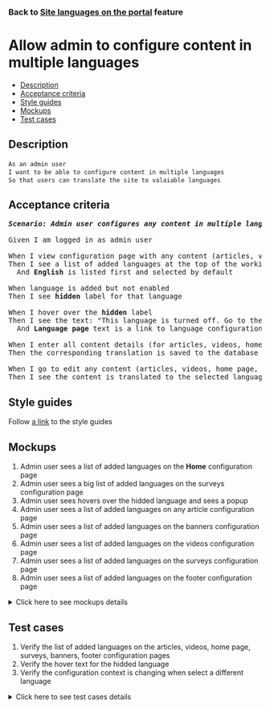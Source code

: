 ### Back to [Site languages on the portal](../../README.md) feature

# Allow admin to configure content in multiple languages

- [Description](#description)
- [Acceptance criteria](#acceptance-criteria)
- [Style guides](#style-guides)
- [Mockups](#mockups)
- [Test cases](#test-cases)

## Description

    As an admin user
    I want to be able to configure content in multiple languages
    So that users can translate the site to valaiable languages

## Acceptance criteria

<pre>
<b><i>Scenario: Admin user configures any content in multiple languages</i></b>

Given I am logged in as admin user

When I view configuration page with any content (articles, videos, home page, surveys, banners, footer)
Then I see a list of added languages at the top of the working area (They are configured on the <b>Site languages</b> tab)
  And <b>English</b> is listed first and selected by default

When language is added but not enabled
Then I see <b>hidden</b> label for that language

When I hover over the <b>hidden</b> label
Then I see the text: "This language is turned off. Go to the <b>Language page</b> to turn it on"
  And <b>Language page</b> text is a link to language configuration page

When I enter all content details (for articles, videos, home page, surveys, banners, footer) and click <b>Save</b>
Then the corresponding translation is saved to the database

When I go to edit any content (articles, videos, home page, surveys, banners, footer) and switch between different languages
Then I see the content is translated to the selected language
</pre>

## Style guides

Follow [a link](https://www.figma.com/proto/0zkkf5WC77OSpvyD6YXpFE/Style-guides?page-id=0%3A1&node-id=19%3A5368&viewport=266%2C48%2C0.54&scaling=min-zoom&starting-point-node-id=19%3A5368) to the style guides

## Mockups

1. Admin user sees a list of added languages on the <b>Home</b> configuration page
2. Admin user sees a big list of added languages on the surveys configuration page
3. Admin user sees hovers over the hidded language and sees a popup
4. Admin user sees a list of added languages on any article configuration page
5. Admin user sees a list of added languages on the banners configuration page
6. Admin user sees a list of added languages on the videos configuration page
7. Admin user sees a list of added languages on the surveys configuration page
8. Admin user sees a list of added languages on the footer configuration page

<details>
  <summary>Click here to see mockups details</summary>

**1. Admin user sees a list of added languages on the <b>Home</b> configuration page:**

![Admin user sees a list of added languages on the <b>Home</b> configuration page](/web_application_features/site_languages/images/list_of_languages_home_page.png)

**2. Admin user sees a big list of added languages on the surveys configuration page:**

![Admin user sees a big list of added languages on the surveys configuration page](/web_application_features/site_languages/images/lots_of_languages.png)

**3. Admin user sees hovers over the hidded language and sees a popup:**

![Admin user sees hovers over the hidded language and sees a popup](/web_application_features/site_languages/images/hover_over_hidden_language.png)

**4. Admin user sees a list of added languages on any article configuration page:**

![Admin user sees a list of added languages on any article configuration page](/web_application_features/site_languages/images/list_of_languages_articles_page.png)

**5. Admin user sees a list of added languages on the banners configuration page:**

![Admin user sees a list of added languages on the banners configuration page](/web_application_features/site_languages/images/list_of_languages_banners_page.png)

**6. Admin user sees a list of added languages on the videos configuration page:**

![Admin user sees a list of added languages on the videos configuration page](/web_application_features/site_languages/images/list_of_languages_videos_page.png)

**7. Admin user sees a list of added languages on the surveys configuration page:**

![Admin user sees a list of added languages on the surveys configuration page](/web_application_features/site_languages/images/list_of_languages_surveys_page.png)

**8. Admin user sees a list of added languages on the footer configuration page:**

![Admin user sees a list of added languages on the footer configuration page](/web_application_features/site_languages/images/list_of_languages_footer_page.png)

</details>

## Test cases

1. Verify the list of added languages on the articles, videos, home page, surveys, banners, footer configuration pages
2. Verify the hover text for the hidded language
3. Verify the configuration context is changing when select a different language

<details>
  <summary>Click here to see test cases details</summary>

### **#1. Verify the list of added languages on the articles, videos, home page, surveys, banners, footer configuration pages**

|Preconditions|Steps|Expected result
--------------|-----|----------
|- Go to the Sports Hub home page</br>- Admin configured the <b>French</b> language to be shown and <b>German</b> to be hidden</br>|1) Examine the context of the articles, videos, home page, surveys, banners, footer configuration pages|1) The list of added languages <b>EN, DE, FR</b> is rendeed at the top of the working area. <b>English</b> language is selected by default|

### **#2. Verify the hover text for the hidded language**

|Preconditions|Steps|Expected result
--------------|-----|----------
|- Go to the Sports Hub home page</br>- Admin configured the <b>German</b> language to be hidden</br>|1) Hover over the hidden language|1) The popup with the valid text appear|

### **#3. Verify the configuration context is changing when select a different language**

|Preconditions|Steps|Expected result
--------------|-----|----------
|- Go to the Sports Hub home page</br>- Admin configured the <b>French</b> language to be shown|1) Switch between <b>EN</b> and <b>FR</b>|1) The content form is translated into a selected language|
</details>
